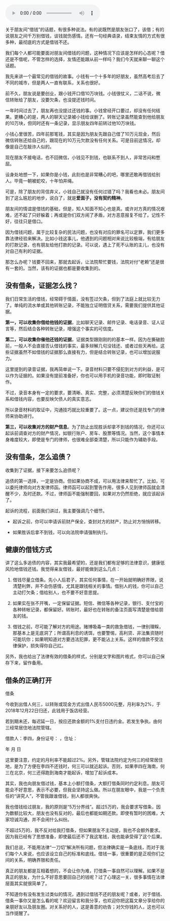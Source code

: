 <audio title="33 _ 如何让欠债还钱真正“天经地义”？" src="https://static001.geekbang.org/resource/audio/13/66/13c3ec64ba9203ac2f19e7ae344e3c66.mp3" controls="controls"></audio> 
<p>关于朋友间“借钱”的话题，有很多种说法。有的说既然是朋友张口了，该借；有的说朋友之间千万别借钱，谈钱就伤感情。还有一句经典语录，结束友情的方式有很多种，最彻底的方式是借钱不还。</p><p>我们每个人都可能要面对朋友间借钱的问题，这种情况下应该是怎样的心态呢？借还是不借呢，不管怎样的选择，友情还能跟从前一样吗？我们今天就来聊一聊这个话题。</p><p>我先来讲一个最常见的借钱的故事。小钱有一个十多年的好朋友，虽然高考后去了不同的城市，但是两人一直有联系，关系也很好。</p><p>前不久，朋友说是要创业，跟小钱开口借10万块钱。小钱很仗义，二话不说，微信转账给了朋友，没要欠条，也没提还钱时间。</p><p>一年时间过去了，朋友再也没提过还钱的事。小钱曾经开口要过，却没有任何结果。更糟心的是，两人的聊天记录被小钱给误删了。转账记录虽然能查到他给朋友的10万块，但同时还有一条记录，显示朋友四年前转过他10万块钱。</p><p>小钱心里很苦，四年前那笔钱，其实是因为朋友先跟自己借了10万元现金，然后微信转账还给自己的，跟现在的10万元欠款没有任何关系。可是目前这情况，却像是自己在敲诈人似的。</p><p>现在朋友不接电话，也不回微信，小钱见不到钱，也联系不到人，非常苦闷和憋屈。</p><!-- [[[read_end]]] --><p>设身处地想一下，如果你是小钱，此刻也是非常糟心的吧，哪里还敢再借钱给别人。毕竟一朝被蛇咬，十年怕井绳。</p><p>可是，除了朋友的背信弃义，小钱自己就没有任何过错了吗？我看也未必。朋友间到了这么尴尬的地步，说白了，就是<strong>爱面子，没有契约精神</strong>。</p><p>朋友间的情谊是借钱的基础，但是，知人知面不知心也是真。或许对方真的情况艰难，还不起了只好躲着；再或是你们双方闹了矛盾，对方恶意报复不给了。记性不好，往往只是借口。</p><p>因为借钱问题，属于比较复杂的民法问题，也没有对应的罪名可以定罪，我们更多靠法律经验来解决。比如小钱这事儿，他遇到的问题相对来说比较极端，有给朋友的打款记录，也有朋友给他打款的记录。可以说，遇上了死不认账的主儿，也没有对自己有利的证据。</p><p>那怎么办呢？钱要不回来，那就去起诉，让法院帮忙要钱，法院对付“老赖”还是很有一套的。当然，该有的证据也都是要收集到的。</p><h2>没有借条，证据怎么找？</h2><p>我们日常生活的借钱，经常碍于情面，没有签过欠条，但到了法庭上就比较无力了。单纯的流水单或其他转账记录，不能独立证明借贷关系，需要我们提供其他证据。</p><p><strong>第一，可以收集你借给他钱的证据</strong>，比如聊天记录、邮件记录、电话录音、证人证言等，然后结合各种转账记录，增强这个事实的可信度。</p><p><strong>第二，可以收集你催他还钱的证据</strong>，证据类型跟刚刚的的基本一样。因为在撕破脸前，一般人不会直接否认借钱的事实，最多辩解几句没钱还、或者过些天再给。这些证据虽然不如借钱的证据那么直接有力，但是结合转账记录，也可以增加说服力。</p><p>这里提到的录音证据，我再简单说一下。录音材料只要不侵犯到对方的利益，是可以作为证据的。如果没有提前准备好，你也可以用手机的录音功能，即时取证制作。</p><p>不过，录音本身有一定的要求，要清晰、真实、完整，必须清楚反映你们的借钱关系和借钱内容，也要反映欠债人的真实意志。</p><p>所以录音材料的取证中，沟通技巧就比较重要了。这一点，建议你还是找专门的律师来协助进行。</p><p><strong>第三，可以收集对方的财产信息</strong>。为了防止出现胜诉却拿不到钱的情况，你还可以起诉前调查对方的财产情况，如银行账户、房车、股票等情况。当然，这个事情本身难度较大，即使是专门的律师，也很难全部查清楚，所以只能作为辅助手段。</p><h2>没有借条，怎么追债？</h2><p>收集到了证据，接下来要怎么追债呢？</p><p>追债的第一选择，一定是协商。但如果协商不成，可以用法律来帮忙了。比如，可以委托律师向对方发律师函。律师函可以起到警告作用，很多人见到律师函就会清醒不少，及时还款。不过，律师函不能强制要回，如果对方仍然拒绝，就应该起诉了。</p><p>起诉的流程，前面我们讲过，我主要强调几个细节。</p><ul>
<li>
<p>起诉之前，你可以申请诉前财产保全，查封对方的财产，防止对方悄悄转移。</p>
</li>
<li>
<p>如果胜诉后拿不到钱，可以向法院申请强制执行。</p>
</li>
</ul><h2>健康的借钱方式</h2><p>讲了这么多追债的内容，其实我最希望的，还是我们都有足够的法律意识，健康低风险地借钱还钱。我觉得亲友借钱，最好能做到这么几点：</p><ol>
<li>
<p>借钱尽量立借条。先小人后君子，其实任何事情，在一开始就明确好界限，说清楚利弊，并不会伤感情，尤其是跟钱相关的事情。借别人的钱，你可以自己主动打欠条；借给别人，也不要不好意思提。</p>
</li>
<li>
<p>如果实在张不开嘴，一定保留证据。短信、微信等各种记录，银行、支付宝的各种转帐记录，都保留好。转账时，最好也在转账的备注页面写清楚是借给朋友的钱。</p>
</li>
<li>
<p>借钱之前，尽可能了解对方的用途。赌博吸毒一类的救急借钱，一律别理睬，那基本上是无底洞了；所谓高利息的诱饵，也要警惕，高利贷、非法集资随时可能坑你；如果明知道对方要违法犯罪，更不能沾上关系。这样的借款不受法律保护，损失得你自己扛。</p>
</li>
</ol><p>另外，我也给出了法律有效的借条的样式，分别是文字和图片格式，你可以自己保存下来，留作备用。</p><h2>借条的正确打开</h2><p>借条</p><p>今收到出借人何三，以转账或现金方式出借人民币5000元整，月利率为2%，于2018年12月22日归还，此钱用于饭店经营。</p><p>若到期未还，每迟延一日，按应还款金额的1%支付日违约金。若发生争执，由何三经常居住地法院管辖。</p><p>借款人：李四，身份证号： ，住址：</p><p>年 月 日</p><p><img src="https://static001.geekbang.org/resource/image/f9/40/f9bccf831a3a62af1c81bcb395dceb40.jpg" alt=""><br>
这里要注意，约定的月利率不能超过2%。另外，管辖法院约定为何三的经常居住地，是为了方便在李四不还钱时，何三可以就近起诉。否则，如果李四在海南，何三在北京，何三还得跑到海南才能起诉，增加了起诉成本。</p><p>其实，我也向朋友借过钱，基本上小额打借条，大额打借条同时约定利息。朋友可能会不好意思，表示不必要，但我会坚持这么做。所以在朋友眼中，我是一个负责任的“讲究人”，不管我跟谁借钱，别人都很爽快。</p><p>我也借钱给过朋友，我的原则是“5万分界线”。超过5万的，我会要求写借条，因为数额比较大，朋友也没有反对的，最后也都能如期还款。即使有暂时的困难，大家坦诚沟通，并不会闹什么纠纷。</p><p>不超过5万的，我不反对给我打借条，但如果朋友不主动提，我也不会额外要求。因为我已经有了思想准备，即使最后还不了我这笔钱，我也能承受得了这个后果。</p><p>我们总说，不能用法律“一刀切”解决所有问题，但法律确实是一条底线，而对于我们每个人来说，也应该设立自己的标准和底线。借钱一事，很重要的是正视你们之间的关系，明确界限和责任。</p><p>真正的朋友都是互相着想的，不会让你为难，打借条一事自然可以理解。如果不是真正的朋友，为什么不好意思要回自己的钱呢？过了心理这一关，很多事情在法律层面其实就很简单了。</p><p>不知道你有没有发生过类似的情况，遇到过借钱不还的朋友呢？或者，对于借钱、借条一事你又是怎么看的呢？欢迎留言和我分享，也欢迎你把这篇文章分享给你的亲朋好友以及朋友圈。对关系好的人，这是善意的劝告；对欠你钱的人，这也可以当作提醒了。</p><p></p>